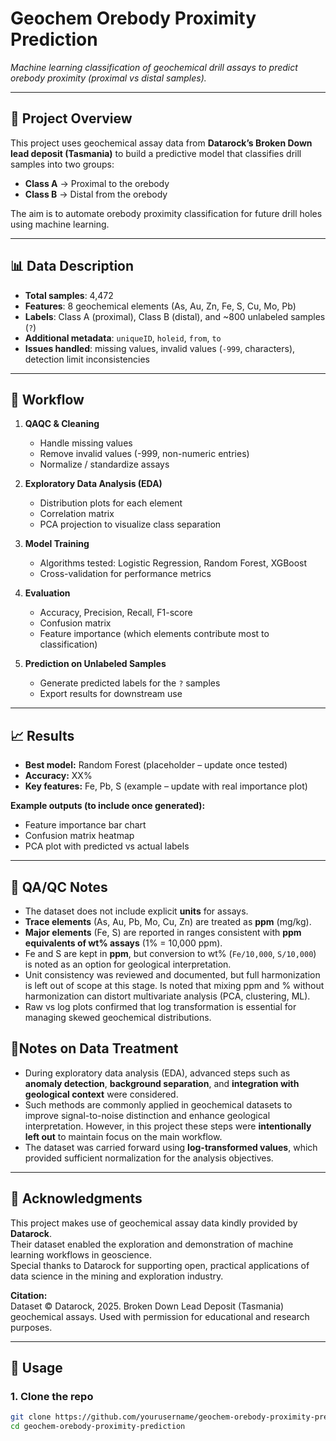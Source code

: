 # Geochem Orebody Proximity Prediction

*Machine learning classification of geochemical drill assays to predict orebody proximity (proximal vs distal samples).*

---

## 📌 Project Overview
This project uses geochemical assay data from **Datarock’s Broken Down lead deposit (Tasmania)** to build a predictive model that classifies drill samples into two groups:  

- **Class A** → Proximal to the orebody  
- **Class B** → Distal from the orebody  

The aim is to automate orebody proximity classification for future drill holes using machine learning.

---

## 📊 Data Description
- **Total samples**: 4,472  
- **Features**: 8 geochemical elements (As, Au, Zn, Fe, S, Cu, Mo, Pb)  
- **Labels**: Class A (proximal), Class B (distal), and ~800 unlabeled samples (`?`)  
- **Additional metadata**: `uniqueID`, `holeid`, `from`, `to`  
- **Issues handled**: missing values, invalid values (`-999`, characters), detection limit inconsistencies  

---

## 🔄 Workflow
1. **QAQC & Cleaning**  
   - Handle missing values  
   - Remove invalid values (-999, non-numeric entries)  
   - Normalize / standardize assays  

2. **Exploratory Data Analysis (EDA)**  
   - Distribution plots for each element  
   - Correlation matrix  
   - PCA projection to visualize class separation  

3. **Model Training**  
   - Algorithms tested: Logistic Regression, Random Forest, XGBoost  
   - Cross-validation for performance metrics  

4. **Evaluation**  
   - Accuracy, Precision, Recall, F1-score  
   - Confusion matrix  
   - Feature importance (which elements contribute most to classification)  

5. **Prediction on Unlabeled Samples**  
   - Generate predicted labels for the `?` samples  
   - Export results for downstream use  

---

## 📈 Results
- **Best model:** Random Forest (placeholder – update once tested)  
- **Accuracy:** XX%  
- **Key features:** Fe, Pb, S (example – update with real importance plot)  

**Example outputs (to include once generated):**  
- Feature importance bar chart  
- Confusion matrix heatmap  
- PCA plot with predicted vs actual labels  

---

## 🧪 QA/QC Notes
- The dataset does not include explicit **units** for assays.  
- **Trace elements** (As, Au, Pb, Mo, Cu, Zn) are treated as **ppm** (mg/kg).  
- **Major elements** (Fe, S) are reported in ranges consistent with **ppm equivalents of wt% assays** (1% = 10,000 ppm).  
- Fe and S are kept in **ppm**, but conversion to wt% (`Fe/10,000`, `S/10,000`) is noted as an option for geological interpretation.
- Unit consistency was reviewed and documented, but full harmonization is left out of scope at this stage. Is noted that mixing ppm and % without harmonization can distort multivariate analysis (PCA, clustering, ML). 
- Raw vs log plots confirmed that log transformation is essential for managing skewed geochemical distributions.

## 📝Notes on Data Treatment

- During exploratory data analysis (EDA), advanced steps such as **anomaly detection**, **background separation**, and **integration with geological context** were considered.  
- Such methods are commonly applied in geochemical datasets to improve signal-to-noise distinction and enhance geological interpretation.  However, in this project these steps were **intentionally left out** to maintain focus on the main workflow.
- The dataset was carried forward using **log-transformed values**, which provided sufficient normalization for the analysis objectives.  

---

## 🙏 Acknowledgments
This project makes use of geochemical assay data kindly provided by **Datarock**.  
Their dataset enabled the exploration and demonstration of machine learning workflows in geoscience.  
Special thanks to Datarock for supporting open, practical applications of data science in the mining and exploration industry.  

**Citation:**  
Dataset © Datarock, 2025. Broken Down Lead Deposit (Tasmania) geochemical assays. Used with permission for educational and research purposes.  

---

## 🚀 Usage
### 1. Clone the repo
```bash
git clone https://github.com/yourusername/geochem-orebody-proximity-prediction.git
cd geochem-orebody-proximity-prediction
